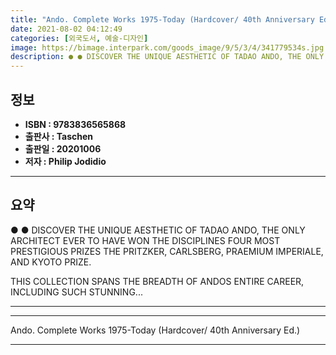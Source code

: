 ```yaml
---
title: "Ando. Complete Works 1975-Today (Hardcover/ 40th Anniversary Ed.)"
date: 2021-08-02 04:12:49
categories: [외국도서, 예술-디자인]
image: https://bimage.interpark.com/goods_image/9/5/3/4/341779534s.jpg
description: ● ● DISCOVER THE UNIQUE AESTHETIC OF TADAO ANDO, THE ONLY ARCHITECT EVER TO HAVE WON THE DISCIPLINES FOUR MOST PRESTIGIOUS PRIZES THE PRITZKER, CARLSBERG, PRA
---
```


## **정보**

- **ISBN : 9783836565868**
- **출판사 : Taschen**
- **출판일 : 20201006**
- **저자 : Philip Jodidio**

------



## **요약**

●  ●  DISCOVER THE UNIQUE AESTHETIC OF TADAO ANDO, THE ONLY ARCHITECT EVER TO HAVE WON THE DISCIPLINES FOUR MOST PRESTIGIOUS PRIZES THE PRITZKER, CARLSBERG, PRAEMIUM IMPERIALE, AND KYOTO PRIZE.

THIS COLLECTION SPANS THE BREADTH OF ANDOS ENTIRE CAREER, INCLUDING SUCH STUNNING... 

------



------


Ando. Complete Works 1975-Today (Hardcover/ 40th Anniversary Ed.) 

------


